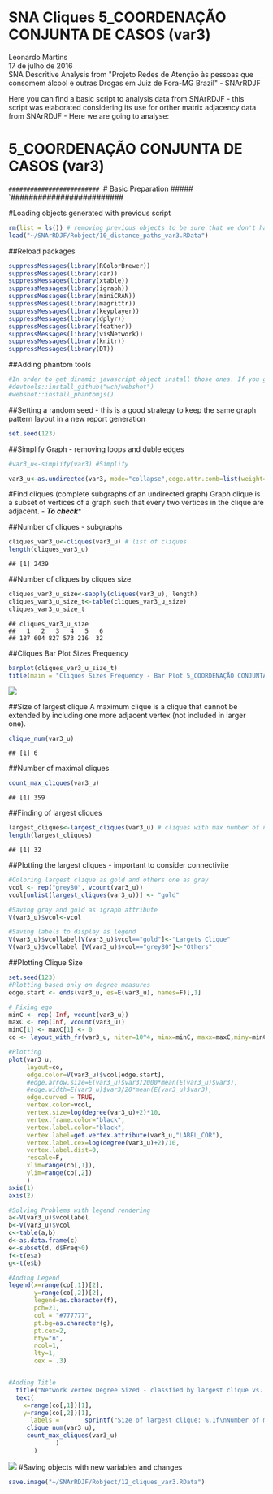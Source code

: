 # SNA Cliques 5_COORDENAÇÃO CONJUNTA DE CASOS (var3)
Leonardo Martins  
17 de julho de 2016  
SNA Descritive Analysis from "Projeto Redes de Atenção às pessoas que consomem álcool e outras Drogas em Juiz de Fora-MG   Brazil"  - SNArRDJF

Here you can find a basic script to analysis data from SNArRDJF - this script was elaborated considering its use for orther matrix adjacency data from SNArRDJF - Here we are going to analyse:

# 5_COORDENAÇÃO CONJUNTA DE CASOS (var3)

`#########################
`# Basic Preparation #####
`#########################

#Loading objects generated with previous script 

```r
rm(list = ls()) # removing previous objects to be sure that we don't have objects conflicts name
load("~/SNArRDJF/Robject/10_distance_paths_var3.RData")
```
##Reload packages

```r
suppressMessages(library(RColorBrewer))
suppressMessages(library(car))
suppressMessages(library(xtable))
suppressMessages(library(igraph))
suppressMessages(library(miniCRAN))
suppressMessages(library(magrittr))
suppressMessages(library(keyplayer))
suppressMessages(library(dplyr))
suppressMessages(library(feather))
suppressMessages(library(visNetwork))
suppressMessages(library(knitr))
suppressMessages(library(DT))
```
##Adding phantom tools

```r
#In order to get dinamic javascript object install those ones. If you get problems installing go to Stackoverflow.com and type your error to discover what to do. In some cases the libraries need to be intalled in outside R libs.
#devtools::install_github("wch/webshot")
#webshot::install_phantomjs()
```
##Setting a random seed - this is a good strategy to keep the same graph pattern layout in a new report generation

```r
set.seed(123)
```

##Simplify Graph - removing loops and duble edges 

```r
#var3_u<-simplify(var3) #Simplify

var3_u<-as.undirected(var3, mode="collapse",edge.attr.comb=list(weight="mean","ignore"))
```

#Find cliques (complete subgraphs of an undirected graph)
Graph clique is a subset of vertices of a graph such that every two vertices in the clique are adjacent. - ***To check****

##Number of cliques - subgraphs

```r
cliques_var3_u<-cliques(var3_u) # list of cliques 
length(cliques_var3_u)
```

```
## [1] 2439
```
##Number of cliques by cliques size

```r
cliques_var3_u_size<-sapply(cliques(var3_u), length) 
cliques_var3_u_size_t<-table(cliques_var3_u_size)
cliques_var3_u_size_t
```

```
## cliques_var3_u_size
##   1   2   3   4   5   6 
## 187 604 827 573 216  32
```

##Cliques Bar Plot Sizes Frequency

```r
barplot(cliques_var3_u_size_t)
title(main = "Cliques Sizes Frequency - Bar Plot 5_COORDENAÇÃO CONJUNTA DE CASOS (var3)", font.main = 4)
```

![](5_COORDENAÇÃO_CONJUNTA_DE_CASOS_12_cliques_files/figure-html/unnamed-chunk-8-1.png)<!-- -->

##Size of largest clique 
A maximum clique is a clique that cannot be extended by including one more adjacent vertex (not included in larger one). 

```r
clique_num(var3_u)
```

```
## [1] 6
```
##Number of maximal cliques

```r
count_max_cliques(var3_u)
```

```
## [1] 359
```
##Finding of largest cliques

```r
largest_cliques<-largest_cliques(var3_u) # cliques with max number of nodes
length(largest_cliques)
```

```
## [1] 32
```

##Plotting the largest cliques - important to consider connectivite 

```r
#Coloring largest clique as gold and others one as gray
vcol <- rep("grey80", vcount(var3_u))
vcol[unlist(largest_cliques(var3_u))] <- "gold"

#Saving gray and gold as igraph attribute
V(var3_u)$vcol<-vcol

#Saving labels to display as legend
V(var3_u)$vcollabel[V(var3_u)$vcol=="gold"]<-"Largets Clique"
V(var3_u)$vcollabel [V(var3_u)$vcol=="grey80"]<-"Others"
```
##Plotting Clique Size

```r
set.seed(123)
#Plotting based only on degree measures 
edge.start <- ends(var3_u, es=E(var3_u), names=F)[,1]

# Fixing ego
minC <- rep(-Inf, vcount(var3_u))
maxC <- rep(Inf, vcount(var3_u))
minC[1] <- maxC[1] <- 0
co <- layout_with_fr(var3_u, niter=10^4, minx=minC, maxx=maxC,miny=minC, maxy=maxC, weights=E(var3_u)$var3)

#Plotting
plot(var3_u, 
     layout=co,
     edge.color=V(var3_u)$vcol[edge.start],
     #edge.arrow.size=E(var3_u)$var3/2000*mean(E(var3_u)$var3),
     #edge.width=E(var3_u)$var3/20*mean(E(var3_u)$var3),
     edge.curved = TRUE,
     vertex.color=vcol,
     vertex.size=log(degree(var3_u)+2)*10,
     vertex.frame.color="black",
     vertex.label.color="black",
     vertex.label=get.vertex.attribute(var3_u,"LABEL_COR"),
     vertex.label.cex=log(degree(var3_u)+2)/10,
     vertex.label.dist=0,
     rescale=F,
     xlim=range(co[,1]), 
     ylim=range(co[,2])
     )
axis(1)
axis(2)

#Solving Problems with legend rendering 
a<-V(var3_u)$vcollabel
b<-V(var3_u)$vcol
c<-table(a,b)
d<-as.data.frame(c)
e<-subset(d, d$Freq>0)
f<-t(e$a)
g<-t(e$b)

#Adding Legend
legend(x=range(co[,1])[2], 
       y=range(co[,2])[2],
       legend=as.character(f),
       pch=21,
       col = "#777777", 
       pt.bg=as.character(g),
       pt.cex=2,
       bty="n", 
       ncol=1,
       lty=1,
       cex = .3)


#Adding Title
  title("Network Vertex Degree Sized - classfied by largest clique vs. others", sub = "Source: from authors ")  
  text( 
    x=range(co[,1])[1],
    y=range(co[,2])[1], 
      labels =       sprintf("Size of largest clique: %.1f\nNumber of maximal cliques: %.1f",
     clique_num(var3_u), 
     count_max_cliques(var3_u)
             )
       )
```

![](5_COORDENAÇÃO_CONJUNTA_DE_CASOS_12_cliques_files/figure-html/unnamed-chunk-13-1.png)<!-- -->
#Saving objects with new variables and changes

```r
save.image("~/SNArRDJF/Robject/12_cliques_var3.RData") 
```


